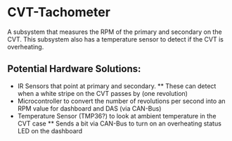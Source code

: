 # CVT-Tachometer

A subsystem that measures the RPM of the primary and secondary on the CVT. This subsystem also has a temperature sensor to detect if the CVT is overheating.

## Potential Hardware Solutions:
* IR Sensors that point at primary and secondary.
** These can detect when a white stripe on the CVT passes by (one revolution)
* Microcontroller to convert the number of revolutions per second into an RPM value for dashboard and DAS (via CAN-Bus)
* Temperature Sensor (TMP36?) to look at ambient temperature in the CVT case
** Sends a bit via CAN-Bus to turn on an overheating status LED on the dashboard
